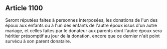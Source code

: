 Article 1100
----
Seront réputées faites à personnes interposées, les donations de l'un des époux
aux enfants ou à l'un des enfants de l'autre époux issus d'un autre mariage, et
celles faites par le donateur aux parents dont l'autre époux sera héritier
présomptif au jour de la donation, encore que ce dernier n'ait point survécu à
son parent donataire.
